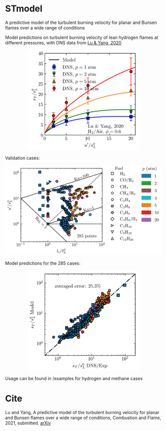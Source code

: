 # STmodel
A predictive model of the turbulent burning velocity for planar and Bunsen flames over a wide range of conditions

Model predictions on turbulent burning velocity of lean hydrogen flames at different pressures, with DNS data from [Lu & Yang, 2020](https://doi.org/10.1016/j.proci.2020.06.162)
<p align="center">
<img src="./data/fig/fig_model_st_Lu2020.png" width="360">
</p>

Validation cases:
<p align="center">
<img src="./data/fig/fig_diagram.png" width="560">
</p>

Model predictions for the 285 cases:
<p align="center">
<img src="./data/fig/fig_st_predictions.png" width="360">
</p>

Usage can be found in /examples for hydrogen and methane cases

# Cite
Lu and Yang, A predictive model of the turbulent burning velocity for planar and Bunsen flames over a wide range of conditions, Combustion and Flame, 2021, submitted. [arXiv](https://arxiv.org/abs/2103.11337)
